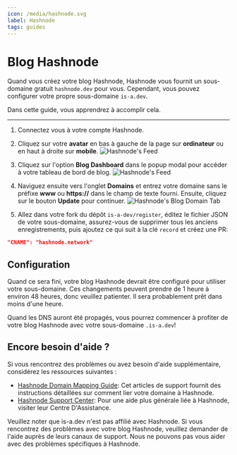 ```yaml
---
icon: /media/hashnode.svg
label: Hashnode
tags: guides
---
```


# Blog Hashnode

Quand vous créez votre blog Hashnode, Hashnode vous fournit un sous-domaine gratuit `hashnode.dev` pour vous. Cependant, vous pouvez configurer votre propre sous-domaine `is-a.dev`.

Dans cette guide, vous apprendrez à accomplir cela.

---

1. Connectez vous à votre compte Hashnode.

2. Cliquez sur votre **avatar** en bas à gauche de la page sur **ordinateur** ou en haut à droite sur **mobile**.
   ![Hashnode's Feed](https://cdn.hashnode.com/res/hashnode/image/upload/v1614932849541/cBNDGKXMj.png?auto=compress)

3. Cliquez sur l'option **Blog Dashboard** dans le popup modal pour accéder à votre tableau de bord de blog.
   ![Hashnode's Feed](https://cdn.hashnode.com/res/hashnode/image/upload/v1614937218081/InvxVHXDy.png?auto=compress)

4. Naviguez ensuite vers l'onglet **Domains** et entrez votre domaine sans le préfixe **www** ou **https://** dans le champ de texte fourni. Ensuite, cliquez sur le bouton **Update** pour continuer.
   ![Hashnode's Blog Domain Tab](https://cdn.hashnode.com/res/hashnode/image/upload/v1614937377176/0cwddAywO.png?auto=compress)

5. Allez dans votre fork du dépôt `is-a-dev/register`, éditez le fichier JSON de votre sous-domaine, assurez-vous de supprimer tous les anciens enregistrements, puis ajoutez ce qui suit à la clé `record` et créez une PR:

```json
"CNAME": "hashnode.network"
```

## Configuration

Quand ce sera fini, votre blog Hashnode devrait être configuré pour utiliser votre sous-domaine. Ces changements peuvent prendre de 1 heure à environ 48 heures, donc veuillez patienter. Il sera probablement prêt dans moins d'une heure.

Quand les DNS auront été propagés, vous pourrez commencer à profiter de votre blog Hashnode avec votre sous-domaine `.is-a.dev`!

## Encore besoin d'aide ?

Si vous rencontrez des problèmes ou avez besoin d'aide supplémentaire, considérez les ressources suivantes :

- [Hashnode Domain Mapping Guide](https://support.hashnode.com/docs/mapping-domain/): Cet articles de support fournit des instructions détaillées sur comment lier votre domaine à Hashnode.
- [Hashnode Support Center](https://support.hashnode.com/): Pour une aide plus générale liée à Hashnode, visiter leur Centre D'Assistance.

Veuillez noter que is-a.dev n'est pas affilié avec Hashnode. Si vous rencontrez des problèmes avec votre blog Hashnode, veuillez demander de l'aide auprès de leurs canaux de support. Nous ne pouvons pas vous aider avec des problèmes spécifiques à Hashnode.